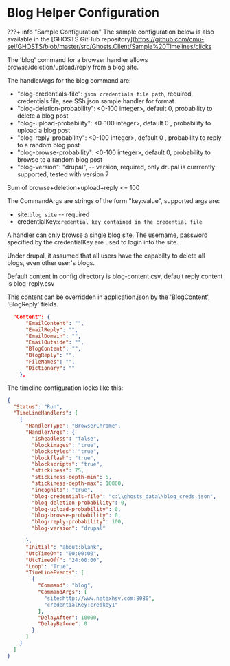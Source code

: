 # Blog Helper Configuration

???+ info "Sample Configuration"
    The sample configuration below is also available in the [GHOSTS GitHub repository](<https://github.com/cmu-sei/GHOSTS/blob/master/src/Ghosts.Client/Sample%20Timelines/clicks>

The 'blog' command for a browser handler allows browse/deletion/upload/reply from a blog site.

The handlerArgs for the blog command are:

- "blog-credentials-file": `json credentials file path`,  required, credentials file, see SSh.json sample handler for format
- "blog-deletion-probability": <0-100 integer>, default  0, probability to delete a blog post
- "blog-upload-probability": <0-100 integer>, default 0 , probability to upload a blog post
- "blog-reply-probability": <0-100 integer>, default 0 , probability to reply to a random blog post
- "blog-browse-probability": <0-100 integer>, default 0, probability to browse to a random blog post
- "blog-version": "drupal",  -- version, required, only drupal is currrently supported, tested with version 7

Sum of browse+deletion+upload+reply <= 100

The CommandArgs are strings of the form "key:value", supported args are:

- site:`blog site`   -- required
- credentialKey:`credential key contained in the credential file`

A handler can only browse a single blog site. The username, password specified by the credentialKey are used to login into the site.

Under drupal, it assumed that all users have the capabilty to delete all blogs, even other user's blogs.

Default content in config directory is blog-content.csv, default reply content is blog-reply.csv

This content can be overridden in application.json by the 'BlogContent', 'BlogReply' fields.

```json
  "Content": {
      "EmailContent": "",
      "EmailReply": "",
      "EmailDomain": "",
      "EmailOutside": "",
      "BlogContent": "",
      "BlogReply": "",
      "FileNames": "",
      "Dictionary": ""
    },
```

The timeline configuration looks like this:

```json
{
  "Status": "Run",
  "TimeLineHandlers": [
    {
      "HandlerType": "BrowserChrome",
      "HandlerArgs": {
        "isheadless": "false",
        "blockimages": "true",
        "blockstyles": "true",
        "blockflash": "true",
        "blockscripts": "true",
        "stickiness": 75,
        "stickiness-depth-min": 5,
        "stickiness-depth-max": 10000,
        "incognito": "true",
        "blog-credentials-file": "c:\\ghosts_data\\blog_creds.json",
        "blog-deletion-probability": 0,
        "blog-upload-probability": 0,
        "blog-browse-probability": 0,
        "blog-reply-probability": 100,
        "blog-version": "drupal"

      },
      "Initial": "about:blank",
      "UtcTimeOn": "00:00:00",
      "UtcTimeOff": "24:00:00",
      "Loop": "True",
      "TimeLineEvents": [
        {
          "Command": "blog",
          "CommandArgs": [
            "site:http://www.netexhsv.com:8080",
            "credentialKey:credkey1"
          ],
          "DelayAfter": 10000,
          "DelayBefore": 0
        }
      ]
    }
  ]
}
```
